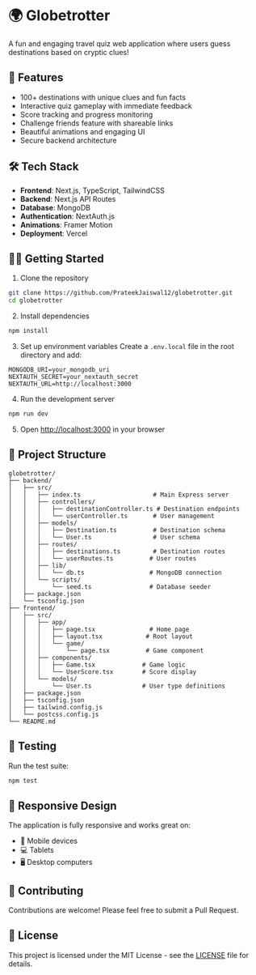 # 🌍 Globetrotter

A fun and engaging travel quiz web application where users guess destinations based on cryptic clues!

## 🚀 Features

- 100+ destinations with unique clues and fun facts
- Interactive quiz gameplay with immediate feedback
- Score tracking and progress monitoring
- Challenge friends feature with shareable links
- Beautiful animations and engaging UI
- Secure backend architecture

## 🛠️ Tech Stack

- **Frontend**: Next.js, TypeScript, TailwindCSS
- **Backend**: Next.js API Routes
- **Database**: MongoDB
- **Authentication**: NextAuth.js
- **Animations**: Framer Motion
- **Deployment**: Vercel

## 🏃‍♂️ Getting Started

1. Clone the repository
```bash
git clone https://github.com/PrateekJaiswal12/globetrotter.git
cd globetrotter
```

2. Install dependencies
```bash
npm install
```

3. Set up environment variables
Create a `.env.local` file in the root directory and add:
```
MONGODB_URI=your_mongodb_uri
NEXTAUTH_SECRET=your_nextauth_secret
NEXTAUTH_URL=http://localhost:3000
```

4. Run the development server
```bash
npm run dev
```

5. Open [http://localhost:3000](http://localhost:3000) in your browser

## 📝 Project Structure

```
globetrotter/
├── backend/
│   ├── src/
│   │   ├── index.ts                    # Main Express server
│   │   ├── controllers/
│   │   │   ├── destinationController.ts # Destination endpoints
│   │   │   └── userController.ts       # User management
│   │   ├── models/
│   │   │   ├── Destination.ts          # Destination schema
│   │   │   └── User.ts                 # User schema
│   │   ├── routes/
│   │   │   ├── destinations.ts         # Destination routes
│   │   │   └── userRoutes.ts          # User routes
│   │   ├── lib/
│   │   │   └── db.ts                  # MongoDB connection
│   │   └── scripts/
│   │       └── seed.ts                # Database seeder
│   ├── package.json
│   └── tsconfig.json
├── frontend/
│   ├── src/
│   │   ├── app/
│   │   │   ├── page.tsx               # Home page
│   │   │   ├── layout.tsx            # Root layout
│   │   │   └── game/
│   │   │       └── page.tsx          # Game component
│   │   ├── components/
│   │   │   ├── Game.tsx             # Game logic
│   │   │   └── UserScore.tsx        # Score display
│   │   └── models/
│   │       └── User.ts              # User type definitions
│   ├── package.json
│   ├── tsconfig.json
│   ├── tailwind.config.js
│   └── postcss.config.js
└── README.md
```

## 🧪 Testing

Run the test suite:
```bash
npm test
```

## 📱 Responsive Design

The application is fully responsive and works great on:
- 📱 Mobile devices
- 💻 Tablets
- 🖥️ Desktop computers

## 🤝 Contributing

Contributions are welcome! Please feel free to submit a Pull Request.

## 📄 License

This project is licensed under the MIT License - see the [LICENSE](LICENSE) file for details. 
